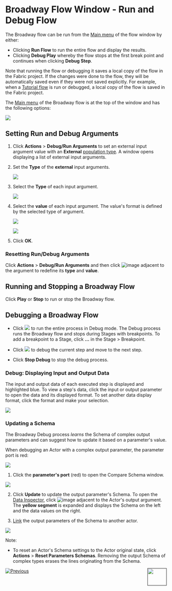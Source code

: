 # Broadway Flow Window - Run and Debug Flow

The Broadway flow can be run from the [Main menu](18_broadway_flow_window.md#main-menu) of the flow window by either:
- Clicking **Run Flow** to run the entire flow and display the results.
- Clicking **Debug Play** whereby the flow stops at the first break point and continues when clicking **Debug Step**.

Note that running the flow or debugging it saves a local copy of the flow in the Fabric project. If the changes were done to the flow, they will be automatically saved even if they were not saved explicitly. For example, when a [Tutorial flow](17_tutorial_and_flow_examples.md) is run or debugged, a local copy of the flow is saved in the Fabric project.

The [Main menu](18_broadway_flow_window.md#main-menu) of the Broadway flow is at the top of the window and has the following options:

![](images/flow_tool_bar_run_and_debug.png)


## Setting Run and Debug Arguments

1. Click **Actions** > **Debug/Run Arguments** to set an external input argument value with an **External** [population type](03_broadway_actor_window.md#input-parameters-properties). A window opens displaying a list of external input arguments.

2. Set the **Type** of the **external** input arguments.

   ![](images/flow_set_run_or_debug_param_set_type1.png)

   
3. Select the **Type** of each input argument.

   ![](images/flow_set_run_or_debug_param_set_type2.png)

4. Select the **value** of each input argument. The value's format is defined by the selected type of argument.

   ![](images/flow_set_run_or_debug_param_set_value1.png)

   ![](images/flow_set_run_or_debug_param_set_value2.png)

5. Click **OK**.

### Resetting Run/Debug Arguments

Click **Actions** > **Debug/Run Arguments** and then click ![image](images/99_25_X.PNG) adjacent to the argument to redefine its **type** and **value**.

## Running and Stopping a Broadway Flow

Click **Play** or **Stop** to run or stop the Broadway flow.

## Debugging a Broadway Flow

- Click ![](images/debug_play_icon.png) to run the entire process in Debug mode. The Debug process runs the Broadway flow and stops during Stages with breakpoints. 
To add a breakpoint to a Stage, click **...** in the Stage > Breakpoint.

- Click ![](images/debug_step_icon.png) to debug the current step and move to the next step.  

- Click **Stop Debug** to stop the debug process.

### Debug: Displaying Input and Output Data

The input and output data of each executed step is displayed and highlighted blue. 
To view a step's data, click the input or output parameter to open the data and its displayed format. To set another data display format, click the format and make your selection.

![](images/flow_debug_display_data.png)

### Updating a Schema

The Broadway Debug process *learns* the Schema of complex output parameters and can suggest how to update it based on a parameter's value.

When debugging an Actor with a complex output parameter, the parameter port is red:

  ![](images/debug_update_schema.png)

1. Click the **parameter's port** (red) to open the Compare Schema window.

  ![](images/compare_schema.png)

2. Click **Update** to update the output parameter's Schema. To open the [Data Inspector](27_broadway_data_inspection.md), click ![image](images/99_27_red_cross.PNG) adjacent to the Actor's output argument. The **yellow segment** is expanded and displays the Schema on the left and the data values on the right.

3. [Link](20_broadway_flow_linking_actors.md) the output parameters of the Schema to another actor.

  ![](images/data_insepction_debug.png)

Note:
- To reset an Actor's Schema settings to the Actor original state, click **Actions** > **Reset Parameters Schemas**.  Removing the output Schema of complex types erases the lines originating from the Schema. 

[![Previous](/articles/images/Previous.png)]()[<img align="right" width="60" height="54" src="/articles/images/Next.png">]()
